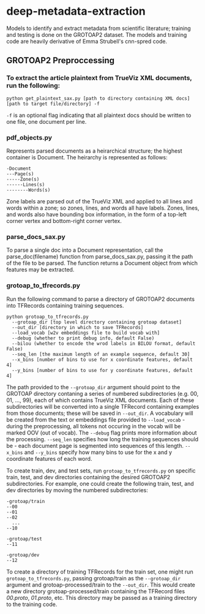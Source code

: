 # deep-metadata-extraction
Models to identify and extract metadata from scientific literature; training and testing is done on the GROTOAP2 dataset. The models and training code are heavily derivative of Emma Strubell's cnn-spred code.

## GROTOAP2 Preproccessing
### To extract the article plaintext from TrueViz XML documents, run the following:
```python get_plaintext_sax.py [path to directory containing XML docs] [path to target file/directory] -f```

```-f``` is an optional flag indicating that all plaintext docs should be written to one file, one document per line.

### pdf_objects.py
Represents parsed documents as a heirarchical structure; the highest container is Document. The heirarchy is represented as follows:
```
-Document
---Page(s)
-----Zone(s)
------Lines(s)
--------Words(s)
```
Zone labels are parsed out of the TrueViz XML and applied to all lines and words within a zone; so zones, lines, and words all have labels. Zones, lines, and words also have bounding box information, in the form of a top-left corner vertex and bottom-right corner vertex.

### parse_docs_sax.py
To parse a single doc into a Document representation, call the parse_doc(filename) function from parse_docs_sax.py, passing it the path of the file to be parsed. The function returns a Document object from which features may be extracted.

### grotoap_to_tfrecords.py
Run the following command to parse a directory of GROTOAP2 documents into TFRecords containing training sequences.

```
python grotoap_to_tfrecords.py 
  --grotoap_dir [top level directory containing grotoap dataset] 
  --out_dir [directory in which to save TFRecords]
  --load_vocab [w2v embeddings file to build vocab with]
  --debug (whether to print debug info, default False)
  --bilou (whether to encode the wrod labels in BILOU format, default False)
  --seq_len [the maximum length of an example sequence, default 30]
  --x_bins [number of bins to use for x coordinate features, default 4]
  --y_bins [number of bins to use for y coordinate features, default 4] 
```

The path provided to the `--grotoap_dir` argument should point to the GROTOAP directory contaning a series of numbered subdirectories (e.g. 00, 01, ..., 99), each of which contains TrueViz XML documents. Each of these subdirectories will be converted into a single TFRecord containing examples from those documents; these will be saved in `--out_dir`. A vocabulary will be created from the text or embeddings file provided to `--load_vocab` - during the preprocessing, all tokens not occuring in the vocab will be marked OOV (out of vocab). The `--debug` flag prints more information about the processing. `--seq_len` specifies how long the training sequences should be - each document page is segmented into sequences of this length. `--x_bins` and `--y_bins` specify how many bins to use for the x and y coordinate features of each word.

To create train, dev, and test sets, run `grotoap_to_tfrecords.py` on specific train, test, and dev directories containing the desired GROTOAP2 subdirectories. For example, one could create the following train, test, and dev directories by moving the numbered subdirectories:

```
-grotoap/train
--00
--01
--02
  ...
--10

-grotoap/test
--11

-grotoap/dev
--12
```

To create a directory of training TFRecords for the train set, one might run `grotoap_to_tfrecords.py`, passing grotoap/train as the `--grotoap_dir` argument and grotoap-processed/train to the `--out_dir`. This would create a new directory grotoap-processed/train containing the TFRecord files *00.proto*, *01.proto*, etc. This directory may be passed as a training directory to the training code.
